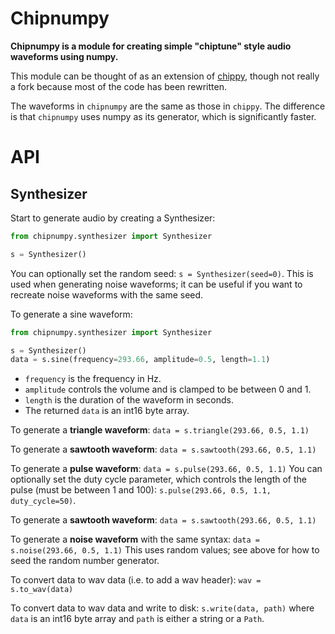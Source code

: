 # Chipnumpy

**Chipnumpy is a module for creating simple "chiptune" style audio waveforms using numpy.** 

This module can be thought of as an extension of [chippy](https://github.com/benmoran56/chippy), though not really a fork because most of the code has been rewritten.

The waveforms in `chipnumpy` are the same as those in `chippy`. The difference is that `chipnumpy` uses numpy as its generator, which is significantly faster.

# API

## Synthesizer

Start to generate audio by creating a Synthesizer:

```python
from chipnumpy.synthesizer import Synthesizer

s = Synthesizer()
```

You can optionally set the random seed: `s = Synthesizer(seed=0)`. This is used when generating noise waveforms; it can be useful if you want to recreate noise waveforms with the same seed.

To generate a sine waveform:

```python
from chipnumpy.synthesizer import Synthesizer

s = Synthesizer()
data = s.sine(frequency=293.66, amplitude=0.5, length=1.1)
```

- `frequency` is the frequency in Hz.
- `amplitude` controls the volume and is clamped to be between 0 and 1.
- `length` is the duration of the waveform in seconds.
- The returned `data` is an int16 byte array.

To generate a **triangle waveform**: `data = s.triangle(293.66, 0.5, 1.1)`

To generate a **sawtooth waveform**: `data = s.sawtooth(293.66, 0.5, 1.1)`

To generate a **pulse waveform**: `data = s.pulse(293.66, 0.5, 1.1)` You can optionally set the duty cycle parameter, which controls the length of the pulse (must be between 1 and 100): `s.pulse(293.66, 0.5, 1.1, duty_cycle=50)`.

To generate a **sawtooth waveform**: `data = s.sawtooth(293.66, 0.5, 1.1)`

To generate a **noise waveform** with the same syntax: `data = s.noise(293.66, 0.5, 1.1)` This uses random values; see above for how to seed the random number generator.

To convert data to wav data (i.e. to add a wav header): `wav = s.to_wav(data)`

To convert data to wav data and write to disk: `s.write(data, path)` where `data` is an int16 byte array and `path` is either a string or a `Path`.

